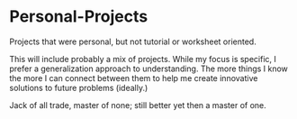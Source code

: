# Personal-Projects
Projects that were personal, but not tutorial or worksheet oriented.

This will include probably a mix of projects. While my focus is specific, I prefer a generalization approach to understanding.
The more things I know the more I can connect between them to help me create innovative solutions to future problems (ideally.)

Jack of all trade, master of none; still better yet then a master of one.
